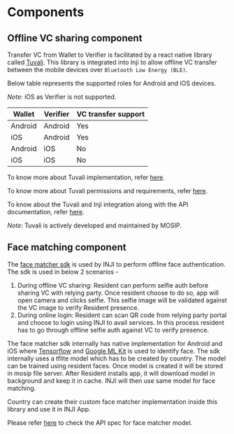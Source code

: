 # Components

## Offline VC sharing component

Transfer VC from Wallet to Verifier is facilitated by a react native library called [Tuvali](https://github.com/mosip/tuvali). This library is integrated into Inji to allow offline VC transfer between the mobile devices over `Bluetooth Low Energy (BLE)`.

Below table represents the supported roles for Android and iOS devices. 

_Note_: iOS as Verifier is not supported.

| **Wallet**  | **Verifier** | VC transfer support |
| ------- | -------- | ------------------- |
| Android | Android  | Yes                 |
| iOS     | Android  | Yes                 |
| Android | iOS      | No                  |
| iOS     | iOS      | No                  |

To know more about Tuvali implementation, refer [here](architecture/tuvali.md).

To know more about Tuvali permissions and requirements, refer [here](architecture/tuvali-requirements.md).

To know about the Tuvali and Inji integration along with the API documentation, refer [here](architecture/tuvali-inji.md).

_Note_: Tuvali is actively developed and maintained by MOSIP.


## Face matching component

The [face matcher sdk](https://github.com/mosip/mosip-mobileid-sdk) is used by INJI to perform offline face authentication. 
The sdk is used in below 2 scenarios -
1. During offline VC sharing: Resident can perform selfie auth before sharing VC with relying party. Once resident choose to do so, app will open camera and clicks selfie. This selfie image will be validated against the VC image to verify Resident presence.
2. During online login: Resident can scan QR code from relying party portal and choose to login using INJI to avail services. In this process resident has to go through offline selfie auth against VC to verify presence.

The face matcher sdk internally has native implementation for Android and iOS where [Tensorflow](https://www.tensorflow.org/) and [Google ML Kit](https://developers.google.com/ml-kit) is used to identify face.
The sdk internally uses a tflite model which has to be created by country. The model can be trained using resident faces. Once model is created it will be stored in mosip file server. 
After Resident installs app, it will download model in background and keep it in cache. INJI will then use same model for face matching.

Country can create their custom face matcher implementation inside this library and use it in INJI App.

Please refer [here](../specifications/face-SDK-specifications.md) to check the API spec for face matcher model.